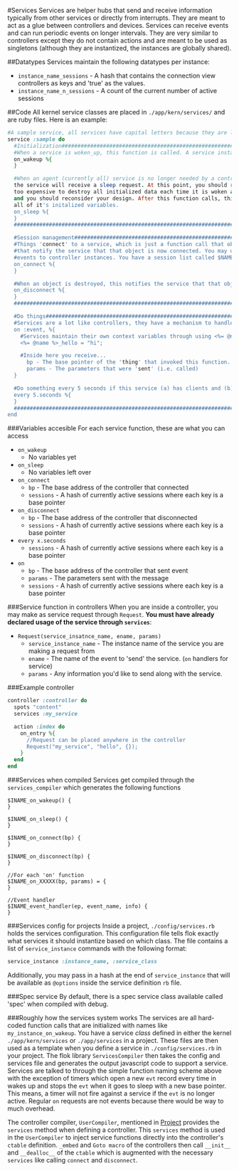 #Services
Services are helper hubs that send and receive information typically from other services or directly from interrupts. They are meant
to act as a glue between controllers and devices. Services can receive events and can run periodic events on longer intervals. They are
very similar to controllers except they do not contain actions and are meant to be used as singletons (although they are instantized, the 
instances are globally shared).

##Datatypes
Services maintain the following datatypes per instance:
  * `instance_name_sessions` - A hash that contains the connection view controllers as keys and 'true' as the values.
  * `instance_name_n_sessions` - A count of the current number of active sessions

##Code
All kernel service classes are placed in `./app/kern/services/` and are ruby files. Here is an example:
```ruby
#A sample service, all services have capital letters because they are like classes and are instantized
service :sample do
  #Initialization#####################################################################################################################
  #When a service is woken_up, this function is called. A service instances is guaranteed to never be woken up
  on_wakeup %{
  }

  #When an agent (currently all) service is no longer needed by a controller, AND the service has flushed all of it's transaction queues,
  the service will receive a sleep request. At this point, you should remove all initialized data. If your service is
  too expensive to destroy all initialized data each time it is woken and slept, then it is too expensive to wakeup at all
  and you should reconsider your design. After this function calls, this service should act like it never existed and clear
  all of it's initalized variables.
  on_sleep %{
  }
  ####################################################################################################################################

  #Session management#################################################################################################################
  #Things 'connect' to a service, which is just a function call that objects, like controllers, make to a service instance
  #that notify the service that that object is now connected. You may use this to start things like automatically sending
  #events to controller instances. You have a session list called $NAME_sessions that is an array of currently connected clients.
  on_connect %{
  }

  #When an object is destroyed, this notifies the service that that object no longer wishes to receive things from the service.
  on_disconnect %{
  }
  ####################################################################################################################################

  #Do things##########################################################################################################################
  #Services are a lot like controllers, they have a mechanism to handle events
  on :event, %{
    #Services maintain their own context variables through using <%= @name %> macros to prefix variables, each instance will have a different name
    <%= @name %>_hello = "hi";

    #Inside here you receive...
      bp - The base pointer of the 'thing' that invoked this function.
      params - The parameters that were 'sent' (i.e. called)
  }

  #Do something every 5 seconds if this service (a) has clients and (b) has nothing left in a transaction queue
  every 5.seconds %{
  }
  ####################################################################################################################################
end
```

###Variables accesible
For each service function, these are what you can access
  * `on_wakeup`
    * No variables yet
  * `on_sleep`
    * No variables left over
  * `on_connect`
    * `bp` - The base address of the controller that connected
    * `sessions` - A hash of currently active sessions where each key is a base pointer
  * `on_disconnect`
    * `bp` - The base address of the controller that disconnected
    * `sessions` - A hash of currently active sessions where each key is a base pointer
  * `every x.seconds`
    * `sessions` - A hash of currently active sessions where each key is a base pointer
  * `on`
    * `bp` - The base address of the controller that sent event
    * `params` - The parameters sent with the message
    * `sessions` - A hash of currently active sessions where each key is a base pointer

###Service function in controllers
When you are inside a controller, you may make as service request through `Request`. **You must have already declared usage of the service through
`services`**:
  * `Request(service_insatnce_name, ename, params)`
    * `service_instance_name` - The instance name of the service you are making a request from
    * `ename` - The name of the event to 'send' the service. (`on` handlers for service)
    * `params` - Any information you'd like to send along with the service.

###Example controller
```ruby
controller :controller do 
  spots "content"
  services :my_service

  action :index do
    on_entry %{
      //Request can be placed anywhere in the controller
      Request("my_service", "hello", {});
    }
  end
end
```

###Services when compiled
Services get compiled through the `services_compiler` which generates the following functions
```
$INAME_on_wakeup() {
}

$INAME_on_sleep() {
}

$INAME_on_connect(bp) {
}

$INAME_on_disconnect(bp) {
}

//For each 'on' function
$INAME_on_XXXXX(bp, params) = {
}

//Event handler
$INAME_event_handler(ep, event_name, info) {
}
```

###Services config for projects
Inside a project, `./config/services.rb` holds the services configuration. This configuration file tells flok exactly what services it should
instantize based on which class. The file contains a list of `service_instance` commands with the following format:
```ruby
service_instance :instance_name, :service_class
```

Additionally, you may pass in a hash at the end of `service_instance` that will be available as `@options` inside the service definition `rb` file.

###Spec service
By default, there is a spec service class available called 'spec' when compiled with debug.

###Roughly how the services system works
The services are all hard-coded function calls that are initialized with names like `my_instance_on_wakeup`.  You have a service *class* defined in
either the kernel `./app/kern/services` or `./app/services` in a project. These files are then used as a template when you define a service in
`./config/services.rb` in your project. The flok library `ServicesCompiler` then takes the config and services file and generates the output
javascript code to support a service.  Services are talked to through the simple function naming scheme above with the exception of timers which open
a new `evt` record every time in wakes up and stops the `evt` when it goes to sleep with a new base pointer. This means, a timer will not fire against
a service if the `evt` is no longer active. Regular `on` requests are not events because there would be way to much overhead.

The controller compiler, `UserCompiler`, mentioned in [Project](./project.md) provides the `services` method when defining a controller. This
`services` method is used in the `UserCompiler` to inject service functions directly into the controller's `ctable` definition. `_embed` and `Goto
macro` of the controllers then call `__init__` and `__dealloc__` of the `ctable` which is augmented with the necessary `services` like calling
`connect` and `disconnect`.
